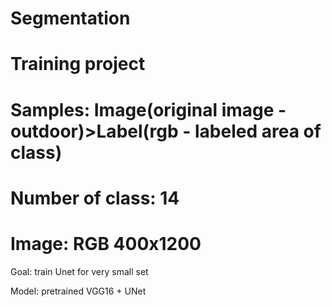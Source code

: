 # Segmentation

# Training project

# Samples: Image(original image - outdoor)>Label(rgb - labeled area of class)
# Number of class: 14
# Image: RGB 400x1200

Goal: train Unet for very small set

Model:
pretrained VGG16 + UNet


